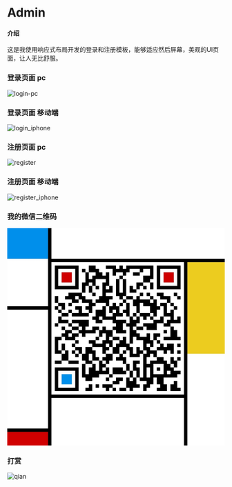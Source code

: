# Admin

#### 介绍
这是我使用响应式布局开发的登录和注册模板，能够适应然后屏幕，美观的UI页面，让人无比舒服。

### 登录页面  pc
![login-pc](https://gitee.com/huang-hai-deng/image/blob/master/login.png)

### 登录页面  移动端
![login_iphone](https://gitee.com/huang-hai-deng/image/blob/master/login_iphone.png)

### 注册页面 pc
![register](https://gitee.com/huang-hai-deng/image/blob/master/register.png)

### 注册页面 移动端
![register_iphone](https://gitee.com/huang-hai-deng/image/blob/master/register_iphone.png)

### 我的微信二维码
![weixin](data:image/png;base64,/9j/4AAQSkZJRgABAQAAAQABAAD/2wBDAAMCAgMCAgMDAwMEAwMEBQgFBQQE%0ABQoHBwYIDAoMDAsKCwsNDhIQDQ4RDgsLEBYQERMUFRUVDA8XGBYUGBIUFRT/%0A2wBDAQMEBAUEBQkFBQkUDQsNFBQUFBQUFBQUFBQUFBQUFBQUFBQUFBQUFBQU%0AFBQUFBQUFBQUFBQUFBQUFBQUFBQUFBT/wAARCAIAAgADASIAAhEBAxEB/8QA%0AHwAAAQUBAQEBAQEAAAAAAAAAAAECAwQFBgcICQoL/8QAtRAAAgEDAwIEAwUF%0ABAQAAAF9AQIDAAQRBRIhMUEGE1FhByJxFDKBkaEII0KxwRVS0fAkM2JyggkK%0AFhcYGRolJicoKSo0NTY3ODk6Q0RFRkdISUpTVFVWV1hZWmNkZWZnaGlqc3R1%0Adnd4eXqDhIWGh4iJipKTlJWWl5iZmqKjpKWmp6ipqrKztLW2t7i5usLDxMXG%0Ax8jJytLT1NXW19jZ2uHi4+Tl5ufo6erx8vP09fb3+Pn6/8QAHwEAAwEBAQEB%0AAQEBAQAAAAAAAAECAwQFBgcICQoL/8QAtREAAgECBAQDBAcFBAQAAQJ3AAEC%0AAxEEBSExBhJBUQdhcRMiMoEIFEKRobHBCSMzUvAVYnLRChYkNOEl8RcYGRom%0AJygpKjU2Nzg5OkNERUZHSElKU1RVVldYWVpjZGVmZ2hpanN0dXZ3eHl6goOE%0AhYaHiImKkpOUlZaXmJmaoqOkpaanqKmqsrO0tba3uLm6wsPExcbHyMnK0tPU%0A1dbX2Nna4uPk5ebn6Onq8vP09fb3+Pn6/9oADAMBAAIRAxEAPwDkqKKK/rs/%0AiwKKKKACiiigAooooAKKKKACiiigD816/qor+Vev6qK/kQ/tMKKKKACiiigA%0AooooAKKKKACiiigAooooAKKKKACiiigAooooAKKKKACiiigAooooAKKKKACi%0AiigAooooAKKKKACiiigAooooAKKKKACiiigAooooAKKKKACiiigAooooAKKK%0AKAPx/ooor+uz+LAooooAKKKKACiiigAooooAKKKKAPzXr+qiv5V6/qor+RD+%0A0wooooAKKKKACiiigAooooAKKKKACiiigAooooAKKKKACiiigAooooAKKKKA%0ACiiigAooooAKKKKACiiigAooooAKKKKACiiigAooooAKKKKACiiigAooooAK%0AKKKACiiigAooooA/H+iiiv67P4sCiiigAooooAKKKKACiiigAooooA/Nev6q%0AK/lXr+qiv5EP7TCiiigAooooAKKKKACiiigAooooAKKKKACiiigAooooAKKK%0AKACiiigAooooAKKKKACiiigAooooAKKKKACiiigAooooAKKKKACiiigAoooo%0AAKKKKACiiigAooooAKKKKACiiigD8f6KKK/rs/iwKKKKACiiigAooooAKKKK%0AACiiigD816/qor+Vev6qK/kQ/tMKKKKACiiigAooooAKKKKACiiigAooooAK%0AKKKACiiigAooooAKKKKACiiigAooooAKKKKACiiigAooooAKKKKACiiigAoo%0AooAKKKKACiiigAooooAKKKKACiiigAooooAKKKKAPx/or9gKK/Xf9f8A/qF/%0A8n/+0Pxb/iG//UX/AOSf/bn4/wBFfsBRR/r/AP8AUL/5P/8AaB/xDf8A6i//%0AACT/AO3Px/or9gKKP9f/APqF/wDJ/wD7QP8AiG//AFF/+Sf/AG5+P9FfsBRR%0A/r//ANQv/k//ANoH/EN/+ov/AMk/+3Px/or9gKKP9f8A/qF/8n/+0D/iG/8A%0A1F/+Sf8A25+P9FfsBRR/r/8A9Qv/AJP/APaB/wAQ3/6i/wDyT/7c/lXr+qiv%0A5V6K/Ij9pP6qKK/lXooA/qoor+VeigD+qiiv5V6KAP6qKK/lXooA/qoor+Ve%0AigD+qiiv5V6KAP6qKK/lXooA/qoor+VeigD+qiiv5V6KAP6qKK/lXooA/qoo%0Ar+VeigD+qiiv5V6KAP6qKK/lXooA/qoor+VeigD+qiiv5V6KAP6qKK/lXooA%0A/qoor+VeigD+qiiv5V6KAP6qKK/lXooA/qoor+VeigD+qiiv5V6KAP6qKK/l%0AXooA/qoor+VeigD+qiiv5V6KAP6qKK/lXooA/qoooooAKKKKACiiigAooooA%0AKKKKACiiigD+Vev6qK/lXr+qigAor+VeigD+qiiv5V6KAP6qKK/lXooA/qoo%0Ar+Vev6qKACiiigAor+VeigD+qiiiigAoor+VegD+qiiv5V6KAP6qKKK/lXoA%0A/qooor+VegD+qiiv5V6KAP6qKK/lXooA/qoor+VeigD+qiiv5V6/qooAKK/l%0AXooA/qoor+VeigD+qiiv5V6KAP6qKK/lXr+qigD+Vev6Ba/n6r+gWvwTxT/5%0Agv8AuJ/7YfUZJ/y8+X6hRRRX4KfUBRRRQAUUUUAFFFFABRRRQB9R0UUV/ep+%0AXhRRRQAUUUUAFFFFABRRRQAUUUUAfyr1/VRX8q9f1UUAfyr1/VRX8q9f1UUA%0AFFfz+UV8h/rB/wBOvx/4B/Rf/EIf+o//AMp//dD+gOiv5/K/oDr2MvzD69ze%0A7y8tut97+S7H5zxfwh/qp7D9/wC19rzfZ5bcvL/ele/N5bH8q9f1UV/KvX9V%0AFeufnR/KvX9VFFfyr0AFFf1UUUAfyr1/VRX8q9FAH9VFFFfyr0Af1UV/KvX9%0AVFfyr0AFFf1UUUAfyr0UV/VRQAUUV/KvQB/VRX8q9Ff1UUAFFFFAH8q9f1UV%0A/KvX9VFAH8q9f1UV/KvX9VFABRX8/lFfIf6wf9Ovx/4B/Rf/ABCH/qP/APKf%0A/wB0P6A6K/n8r+gOvYy/MPr3N7vLy2633v5LsfnPF/CH+qnsP3/tfa832eW3%0ALy/3pXvzeWx/KvX9VFfyr1/VRXrn50fyr1/QLX8/Vf0C1+CeKf8AzBf9xP8A%0A2w+oyT/l58v1CiiivwU+oCiiigAooooAKKKKACiiigD6jooor+9T8vCiiigA%0AooooAKKKKACiiigAooooA/lXr+qiv5V6/qooA/lXr+qiv5V6/qooA/n8ooor%0A8iP9FQr+gOv5/K/oDr67h/8A5e/L9T+dfF7/AJgP+4n/ALjP5V6/qor+Vev6%0AqK+vP50Cv5V6/qor+VegD+qiv5V6KKACiv6qKKAP5V6K/qor+VegD+qiiiig%0AAr+Veiv6qKACiv5V6/qooAKKKKACiiigD+VeiiigAr+qiiigD+Vev6qK/lXr%0A+qigD+fyiiivyI/0VCv6A6/n8r+gOvruH/8Al78v1P518Xv+YD/uJ/7jP5V6%0A/qor+Vev6qK+vP50P5V6/oFr+fqv6Ba/BPFP/mC/7if+2H1GSf8ALz5fqFFF%0AFfgp9QFFFFABRRRQAUUUUAFFFFAH1HRRRX96n5eFFFFABRRRQAUUUUAFFFFA%0ABRRRQB/KvX9VFfyr1/VRQB/KvX9VFfyr0UAf1UUV/KvRQB/VRRX8q9FABX9V%0AFfyr1/VRQB/KvRRX9VFABX8q9Ff1UUAFFfyr1/VRQB/KvRRX9VFABRX8q9f1%0AUUAfyr1/VRX8q9f1UUAfyr1/VRX8q9f1UUAFFfyr1/VRQB/KvRRX9VFABRX8%0Aq9f1UUAfyr1/VRX8q9f1UUAfyr1/VRX8q9FAH9VFFfyr0UAf1UUV/KvRQAV/%0AVRX8q9f1UUAfyr1/QLX8/Vf0C1+CeKf/ADBf9xP/AGw+oyT/AJefL9Qooor8%0AFPqAooooAKKKKACiiigAooooA+o6KKK/vU/LwooooAKKKKACiiigAooooAKK%0AKKAP5V6/qor+Vev6qKACiiigAooooAKK/lXooA/qoor+VeigAr+qiiigD+Ve%0Av6qKK/lXoA/qoooooA/lXoor+qigD+Vev6qKKKAP5V6/qor+VeigAr+qiv5V%0A6/qooA/lXor+qiigAoor+VegD+qiiiv5V6AP6qKKKKACiv5V6KAP6qKKKKAC%0Aiiv5V6AP6qKKKKAP5V6/oFr+fqv6Ba/BPFP/AJgv+4n/ALYfUZJ/y8+X6hRR%0ARX4KfUBRRRQAUUUUAFFFFABRRRQB9R0UUV/ep+XhRRRQAUUUUAFFFFABRRRQ%0AAUUUUAfyr1/VRX8q9f1UUAfyr1/VRX8q9f1UUAFfyr1/VRRQB/KvRX9VFfyr%0A0Af1UV/KvRX9VFAH8q9f1UV/KvRQB/VRRX8q9f1UUAFfyr0UUAFFFFABX9VF%0AFFABX8q9f1UUUAFfyr0V/VRQB/KvX9VFFfyr0AFf1UV/KvRQB/VRRX8q9FAB%0AX9VFFfyr0Af1UV/KvX9VFFAH8q9Ff1UV/KvQB/VRRRRQB/KvX9VFFFAH8q9f%0A0C1/P1X9Atfgnin/AMwX/cT/ANsPqMk/5efL9Qooor8FPqAooooAKKKKACii%0AigAooooA+o6K/lXor+9T8vP6qKK/lXooA/qoor+VeigD+qiiv5V6KAP6qKK/%0AlXooA/qoor+VeigAr+qiv5V6/qooAK/lXor+qigD+Vev6qK/lXr+qigD+Vev%0A6qKKKACiv5V6KAP6qKKK/lXoAKKK/qooAKKKKACv5V6K/qooAK/lXoooA/qo%0Ar+Veiv6qKACv5V6/qor+VegD+qiv5V6/qoooA/lXr+qiv5V6/qooA/lXor+q%0AiigD+VeiiigD+qiv5V6K/qooA/lXr+qiv5V6/qooA/lXr+qiiv5V6AP6qKKK%0AKAP5V6/oFr+fqv6Ba/BPFP8A5gv+4n/th9Rkn/Lz5fqFFFFfgp9QFFFFABRR%0ARQAUUUUAFFFFAH1HRRRX96n5eFFFFABRRRQAUUUUAFFFFABRRRQB/KvX9VFf%0Ayr1/VRQAV/KvX9VFFABRX8q9FABX9VFFfyr0Af1UV/KvRRQB/VRRX8q9FABX%0A9VFFFAH8q9FFFABX9VFfyr1/VRQB/KvX9VFFfyr0AFf1UV/KvRQAUV/VRX8q%0A9AH9VFFFfyr0AFf1UUV/KvQB/VRRX8q9FABRX9VFfyr0Af1UUUUUAfyr1/VR%0AX8q9FABX9VFfyr1/VRQAUUUUAfyr1/QLX8/Vf0C1+CeKf/MF/wBxP/bD6jJP%0A+Xny/UKKKK/BT6gKKKKACiiigAooooAKKKKAPqOiiiv71Py8KKKKACiiigAo%0AoooAKKKKACiiigD+Vev6qK/lXr+qigAr+Vev6qK/lXoA/qoor+VeigD+qiii%0Av5V6AP6qKK/lXooA/qoor+VeigD+qiv5V6/qoooA/lXr+qiv5V6KACiv6qKK%0AAP5V6K/qor+VegD+qiiv5V6KAP6qKK/lXr+qigD+Vev6qK/lXooAK/qor+Ve%0Av6qKAP5V6/qooooA/lXr+qiiv5V6AP6qK/lXoooA/qooor+VegAr+qiv5V6K%0AACv6qK/lXr+qigD+Vev6Ba/n6r+gWvwTxT/5gv8AuJ/7YfUZJ/y8+X6hRRRX%0A4KfUBRRRQAUUUUAFFFFABRRRQB9R0UUV/ep+XhRRRQAUUUUAFFFFABRRRQAU%0AUUUAfyr1/VRX8q9f1UUAfyr1/VRRRQAUV/KvX9VFAH8q9f1UUV/KvQB/VRX8%0Aq9Ff1UUAfyr0UV/VRQAUUV/KvQB/VRRX8q9f1UUAFFfyr1/VRQAUUV/KvQAU%0AUUUAf1UV/KvX9VFFAH8q9FFf1UUAFFfyr0UAFFf1UV/KvQAUUUUAf1UUUUUA%0Afyr0V/VRRQAUV/KvX9VFABRRRQB/KvX9Atfz9V/QLX4J4p/8wX/cT/2w+oyT%0A/l58v1CiiivwU+oCiiigAooooAKKKKACiiigD6jooor+9T8vCiiigAooooAK%0AKKKACiiigAooooA/lXr+qiv5V6/qooAKKKKACv5V6KKACv6qKK/lXoA/qor+%0AVeiv6qKAP5V6KK/qooA/lXor+qiigAr+Vev6qK/lXoAKK/qor+VegAr+qiv5%0AV6/qooA/lXor+qiigD+Vev6qKKKAP5V6KKKAP6qKK/lXr+qigAoor+VegD+q%0Aiiiv5V6AP6qKK/lXr+qigD+Vev6qKKKAP5V6KKKAP6qKKKKAP5V6/oFr+fqv%0A6Ba/BPFP/mC/7if+2H1GSf8ALz5fqFFFFfgp9QFFFFABRRRQAUUUUAFFFFAH%0A1HRRRX96n5eFFFFABRRRQAUUUUAFFFFABRRRQB/KvX9VFfyr1/VRQB/KvRRX%0A9VFABX8q9f1UUUAfyr0V/VRRQAUV/KvX9VFABRRRQAUV/KvRQAV/VRRRQAV/%0AKvRRQB/VRX8q9Ff1UUAfyr1/VRRX8q9ABX9VFfyr1/VRQB/KvX9VFfyr1/VR%0AQB/KvRX9VFFAH8q9FFFAH9VFfyr0V/VRQAUV/KvX9VFAH8q9Ff1UUUAfyr0V%0A/VRRQB/KvX9VFFFAH8q9f0C1/P1X9Atfgnin/wAwX/cT/wBsPqMk/wCXny/U%0AKKKK/BT6gKKKKACiiigAooooAKKKKAPqOiiiv71Py8KKKKACiiigAooooAKK%0AKKACiiigD+Vev6qK/lXr+qigD+Vev6qK/lXr+qigD+Vev6qK/lXr+qigAr+V%0Aev6qKKACiv5V6KAP6qKKK/lXoA/qor+Veiv6qKAP5V6K/qoooA/lXr+qiv5V%0A6KACv6qKK/lXoAKKK/qooA/lXor+qiv5V6AP6qKK/lXr+qigAor+Vev6qKAP%0A5V6/qor+VeigAr+qiiigAr+VeiigD+qiv5V6KKACv6qK/lXr+qigD+Vev6qK%0AKKAP5V6/oFr+fqv6Ba/BPFP/AJgv+4n/ALYfUZJ/y8+X6hRRRX4KfUBRRRQA%0AUUUUAFFFFABRRRQB9R0UUV/ep+XhRRRQAUUUUAFFFFABRRRQAUUUUAfyr1/V%0ARX8q9f1UUAfyr0V/VRRQAV/KvRRQB/VRX8q9f1UUUAFfyr0V/VRQAV/KvRRQ%0AAUV/VRX8q9AH9VFFFFAH8q9f1UUV/KvQB/VRX8q9Ff1UUAfyr1/VRRX8q9AB%0AX9VFFFAH8q9f1UV/KvRQAUUV/VRQAV/KvRRQAUV/VRX8q9AH9VFFFFAH8q9f%0A1UUUUAfyr1/VRRRQB/KvX9VFFFAH8q9f0C1/P1X9VFfBcVcK/wCs3sP3/s/Z%0A832ea/Ny/wB6Nrcvnuepgcd9T5vdve3W21/I+XKK+o6K+B/4hZ/1G/8AlP8A%0A+3PU/tv/AKd/j/wD5cor6joo/wCIWf8AUb/5T/8Atw/tv/p3+P8AwD5cor6j%0Aoo/4hZ/1G/8AlP8A+3D+2/8Ap3+P/APlyivqOij/AIhZ/wBRv/lP/wC3D+2/%0A+nf4/wDAPlyivqOij/iFn/Ub/wCU/wD7cP7b/wCnf4/8AKKKK/ez5cKKKKAC%0AiiigAooooAKKKKACiiigD+Vev6qK/lXr+qigAor+VeigAor+qiigAor+Veig%0AD+qiiv5V6/qooA/lXor+qiv5V6AP6qK/lXor+qigD+Vev6qKK/lXoAKK/qor%0A+VegAr+qiiigD+Veiv6qKKAP5V6/qor+Vev6qKACiiv5V6AP6qKK/lXr+qig%0AD+Vev6qK/lXr+qigAor+VeigAooooA/qoor+Vev6qKAP5V6/qor+VeigAr+q%0AiiigD+Vev6qK/lXr+qigAooooAKKKKACiiigAooooAKKKKACiiigAooooAKK%0AKKACiiigAooooAKKKKAP5V6/qor+Vev6qKACiv5V6KAP6qKK/lXooA/qoor+%0AVeigD+qiiv5V6/qooA/lXr+qiv5V6/qooAK/lXoooA/qor+Vev6qK/lXoAK/%0Aqoor+VegD+qiiiv5V6AP6qKK/lXooA/qor+Vev6qK/lXoA/qor+Vev6qK/lX%0AoA/qoor+Vev6qKAP5V6KK/qooA/lXr+qiv5V6/qooAKK/lXr+qigD+Veiiig%0AD+qiv5V6K/qooAKKKKAP5V6/qor+Vev6qKACiiigAooooAKKKKACiiigAooo%0AoAKKKKACiiigAooooAKKKKACiiigAooooA/lXr+qiv5V6/qooA/lXr+qiv5V%0A6/qooAKK/H+iv13/AFA/6iv/ACT/AO3Pxb/iJH/UJ/5P/wDaH7AUV+P9fsBX%0AyPEHD/8AYXsv3vPz36Wta3m+59pw3xJ/rB7b9z7P2fL9rmvzX8la1j+Vev6q%0AK/lXr+qivkD7U/lXr+qiv5V6KACiiigAoor+qigD+Veiv6qKKACv5V6K/qoo%0AA/lXor+qiigD+Vev6qKKKAP5V6/qor+Vev6qKAP5V6/qor+Vev6qKAP5V6/q%0Aor+Vev6qKAP5V6/qor+VeigD+qiiv5V6KACv6qK/lXooAKKKKACv6qKKKAP5%0AV6/qor+Vev6qKACiiigAooooAKKKKACiiigAooooAKKKKACiiigAooooAKKK%0AKACiiigAooooA/lXr+qiv5V6/qooA/lXr+qiv5V6/qooA/H+iiiv67P4sCv2%0AAr8f6/YCvyHj/wD5hf8At/8A9sP2rw3/AOYv/tz/ANvP5V6/qor+Vev6qK/I%0Aj9pCv5V6/qoooA/lXr+qiiigAooooAK/lXr+qiigAoor+VegAoor+qigAr+V%0Aev6qK/lXoA/qor+VeiigD+qiv5V6/qoooA/lXor+qiv5V6ACv6qK/lXr+qig%0AD+VeiiigD+qiiiigAoor+VegD+qiiiigD+Vev6qK/lXr+qigAooooAKKKKAC%0AiiigAooooAKKKKACiiigAooooAKKKKACiiigAooooAKKKKAP5V6/qor+Vev6%0AqKAP5V6/qor+VeigD+qiiv5V6KAP6qKK/lXooAK/qor+Vev6qKACiiv5V6AC%0Av6qK/lXr+qigD+Vev6qKKKAP5V6K/qor+VegAr+qiiv5V6AP6qKKK/lXoA/q%0Aor+Veiv6qKAP5V6KK/qooA/lXr+qiiigD+Veiiv6qKACiiigAr+VeiigAr+q%0Aiv5V6/qooA/lXooooA/qoor+Vev6qKAP5V6/qor+Vev6qKACiiigAooooAKK%0AKKACiiigAooooAKKKKACiiigAooooAKKKKACiiigAooooA/lXr+qiv5V6KAP%0A6qKK/lXooA/qoor+VeigD+qiiv5V6KAP6qKK/lXooA/qoor+VeigD+qiiv5V%0A6KAP6qKK/lXooA/qoor+VeigD+qiiv5V6KAP6qKK/lXooA/qoor+VeigD+qi%0Aiv5V6KAP6qKK/lXooA/qoor+VeigD+qiiv5V6KAP6qKK/lXooA/qoor+Veig%0AD+qiiv5V6KAP6qKK/lXooAK/qor+Vev6qKACiiigAooooAKKKKACiiigAooo%0AoAKKKKACiiigAooooAKKKKACiiigAooooA/lXr+qiv5V6/qooAKKKKACiiig%0AAooooAKKKKACiiigAooooAKKKKACiiigAooooAKKKKACiiigAooooAKKKKAC%0AiiigAooooAKKKKACiiigAooooAKKKKAP5V6/qor+Vev6qKACiiigAooooAKK%0AKKACiiigAooooAKKKKACiiigAooooAKKKKACiiigAooooA/lXr+qiv5V6/qo%0AoAKKKKACiiigAooooAKKKKACiiigAooooAKKKKACiiigAooooAKKKKACiiig%0AAooooAKKKKACiiigAooooAKKKKACiiigAooooAKKKKAP5V6/qor+Vev6qKAC%0AiiigAooooAKKKKACiiigAooooAKKKKACiiigAooooAKKKKACiiigAooooA/l%0AXr+qiv5V6/qooAKKKKACiiigAooooAKKKKACiiigAooooAKKKKACiiigAooo%0AoAKKKKACiiigAooooAKKKKACiiigAooooAKKKKACiiigAooooAKKKKAP5V6/%0Aqor+Vev6qKACiiigAooooAKKKKACiiigAooooAKKKKACiiigAooooAKKKKAC%0AiiigAooooA/lXr+qiv5V6/qooAKKKKACiiigAooooAKKKKACiiigAooooAKK%0AKKACiiigAooooAKKKKACiiigAooooAKKKKACiiigAooooAKKKKACiiigAooo%0AoAKKKKAP5V6/qor+Vev6qKACiiigAooooAKKKKACiiigAooooAKK/lXooA/q%0Aoor+VeigD+qiiv5V6KAP6qKK/lXooA/qoor+VeigD+qiiv5V6KACv6qK/lXr%0A+qigAooooAKKKKACiiigAooooAKKKKACiiigAooooAKKKKACiiigAooooAKK%0AKKACiiigAooooAKKKKACiiigAooooAKKKKACiiigAooooA/lXr+qiv5V6/qo%0AoAKKKKACiiigAooooAKKKKACiiigD+fyiiivyI/0VCiiigAooooAKKKKACii%0AigAooooA+Wq/qor+Vev6qK/XT/OoKKKKACiiigAooooAKKKKACiiigAooooA%0AKKKKACiiigAooooAKKKKACiiigAooooAKKKKACiiigAooooAKKKKACiiigAo%0AoooAKKKKAP5V6/qor+Vev6qKACiiigAooooAKKKKACiiigAooooA/n8ooor8%0AiP8ARUKKKKACiiigAooooAKKKKACiiigD5ar+qiv5V6/qor9dP8AOoKKKKAC%0AiiigAooooAKKKKACiiigAooooAKKKKACiiigAooooAKKKKACiiigAooooAKK%0AKKACiiigAooooAKKKKACiiigAooooAKKKKAP5V6/qor+Vev6qKACiiigAooo%0AoAKKKKACiiigAooooA//2Q==)


### 打赏
![qian](https://gitee.com/huang-hai-deng/image/raw/master/weixin.png)